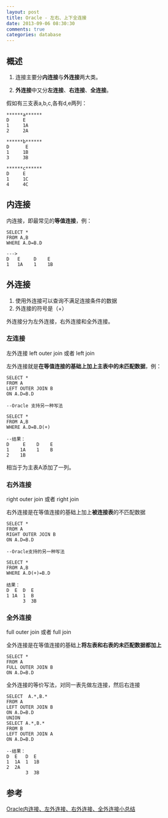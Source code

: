 ```yaml
---
layout: post
title: Oracle - 左右、上下全连接
date: 2013-09-06 08:30:30
comments: true
categories: database
---
```

## 概述

1. 连接主要分**内连接**与**外连接**两大类。

2. **外连接**中又分**左连接**、**右连接**、**全连接**。

假如有三支表a,b,c,各有d,e两列：

    ******a******
    D     E 
    1     1A 
    2     2A
     
    ******b******
    D      E
    1     1B
    3     3B
    
    ******c******
    D     E
    1     1C 
    4     4C

## 内连接

内连接，即最常见的**等值连接**，例：

    SELECT *
    FROM A,B
    WHERE A.D=B.D
    
    --->
    D   E     D    E
    1   1A    1    1B
 

## 外连接

1. 使用外连接可以查询不满足连接条件的数据
2. 外连接的符号是（+）

外连接分为左外连接，右外连接和全外连接。

### 左连接

左外连接 left outer join 或者 left join

左外连接就是**在等值连接的基础上加上主表中的未匹配数据**，例：

    SELECT *
    FROM A
    LEFT OUTER JOIN B
    ON A.D=B.D
     
    --Oracle 支持另一种写法
     
    SELECT *
    FROM A,B
    WHERE A.D=B.D(+)
    
    --结果：
    D     E    D    E
    1    1A    1    B
    2    1B

相当于为主表A添加了一列。

### 右外连接

right outer join 或者 right join

右外连接是在等值连接的基础上加上**被连接表**的不匹配数据
 
    SELECT *
    FROM A
    RIGHT OUTER JOIN B
    ON A.D=B.D
    
    --Oracle支持的另一种写法
     
    SELECT *
    FROM A,B
    WHERE A.D(+)=B.D
     
    结果：
    D  E  D  E
    1 1A  1  B
          3  3B

### 全外连接

full outer join 或者 full join

全外连接是在等值连接的基础上**将左表和右表的未匹配数据都加上**


    SELECT *
    FROM A
    FULL OUTER JOIN B
    ON A.D=B.D

全外连接的等价写法，对同一表先做左连接，然后右连接

    SELECT  A.*,B.*
    FROM A
    LEFT OUTER JOIN B
    ON A.D=B.D
    UNION
    SELECT A.*,B.*
    FROM B
    LEFT OUTER JOIN A
    ON A.D=B.D
     
    --结果：
    D  E   D  E 
    1  1A  1  1B 
    2  2A
           3  3B

## 参考

[Oracle内连接、左外连接、右外连接、全外连接小总结](http://www.51testing.com/?uid-77325-action-viewspace-itemid-236274)
